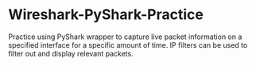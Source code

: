 # Wireshark-PyShark-Practice
Practice using PyShark wrapper to capture live packet information on a specified interface for a specific amount of time. IP filters can be used to filter out and display relevant packets.
